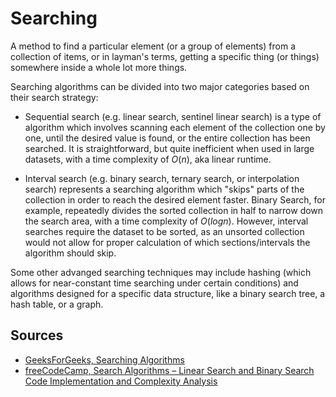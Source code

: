 # Searching

A method to find a particular element (or a group of elements) from a collection of items, or in layman's terms, getting a specific thing (or things) somewhere inside a whole lot more things.

Searching algorithms can be divided into two major categories based on their search strategy:

- Sequential search (e.g. linear search, sentinel linear search) is a type of algorithm which involves scanning each element of the collection one by one, until the desired value is found, or the entire collection has been searched. It is straightforward, but quite inefficient when used in large datasets, with a time complexity of $O(n)$, aka linear runtime.

- Interval search (e.g. binary search, ternary search, or interpolation search) represents a searching algorithm which "skips" parts of the collection in order to reach the desired element faster.  Binary Search, for example, repeatedly divides the sorted collection in half to narrow down the search area, with a time complexity of $O(log n)$. However, interval searches require the dataset to be sorted, as an unsorted collection would not allow for proper calculation of which sections/intervals the algorithm should skip.

Some other advanged searching techniques may include hashing (which allows for near-constant time searching under certain conditions) and algorithms designed for a specific data structure, like a binary search tree, a hash table, or a graph.

## Sources

- [GeeksForGeeks, Searching Algorithms](https://www.geeksforgeeks.org/searching-algorithms/)
- [freeCodeCamp, Search Algorithms – Linear Search and Binary Search Code Implementation and Complexity Analysis](https://www.freecodecamp.org/news/search-algorithms-linear-and-binary-search-explained/)
